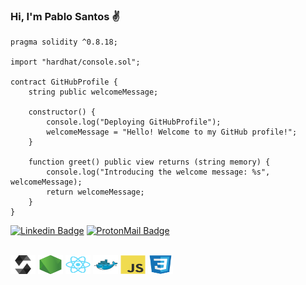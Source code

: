 ### Hi, I'm Pablo Santos ✌️

```solidity
pragma solidity ^0.8.18;

import "hardhat/console.sol";

contract GitHubProfile {
    string public welcomeMessage;

    constructor() {
        console.log("Deploying GitHubProfile");
        welcomeMessage = "Hello! Welcome to my GitHub profile!";
    }

    function greet() public view returns (string memory) {
        console.log("Introducing the welcome message: %s", welcomeMessage);
        return welcomeMessage;
    }
}

```

[![Linkedin Badge](https://img.shields.io/badge/-Linkedin-007acc?style=flat-square&logo=LinkedIn&logoColor=white&link=https://www.linkedin.com/in/pablo-santos-46794a269/)](https://www.linkedin.com/in/pablo-santos-46794a269/)
[![ProtonMail Badge](https://img.shields.io/badge/-pablosantos.dev@proton.me-8B89CC?style=flat-square&logo=ProtonMail&logoColor=white&link=mailto:seuemail@protonmail.com)](mailto:seuemail@protonmail.com)

[//]: # (<a href="https://github.com/alvinscheibe">)
[//]: # (    <img height="180em" src="https://github-readme-stats.vercel.app/api?username=alvinscheibe&show_icons=true&theme=github_dark&include_all_commits=true&count_private=true&hide=contribs,issues" />)
[//]: # (</a>)

<div style="display: inline_block"><br />
    <img alt="Solidity" height="30" width="40" src="https://raw.githubusercontent.com/devicons/devicon/master/icons/solidity/solidity-original.svg">
    <img alt="NodeJS" height="30" width="40" src="https://raw.githubusercontent.com/devicons/devicon/master/icons/nodejs/nodejs-original.svg">
    <img alt="React" height="30" width="40" src="https://raw.githubusercontent.com/devicons/devicon/master/icons/react/react-original.svg">
    <img alt="Docker" height="30" width="40" src="https://raw.githubusercontent.com/devicons/devicon/master/icons/docker/docker-original.svg">
    <img alt="JavaScript" height="30" width="40" src="https://raw.githubusercontent.com/devicons/devicon/master/icons/javascript/javascript-original.svg">
    <img alt="CSS" height="30" width="40" src="https://raw.githubusercontent.com/devicons/devicon/master/icons/css3/css3-original.svg">
</div>
